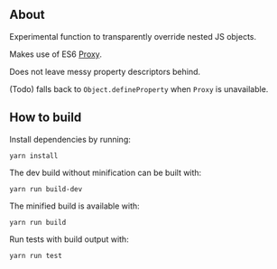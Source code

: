 ## About

Experimental function to transparently override nested JS objects.

Makes use of ES6 [Proxy](https://developer.mozilla.org/en/docs/Web/JavaScript/Reference/Global_Objects/Proxy).

Does not leave messy property descriptors behind.

(Todo) falls back to `Object.defineProperty` when `Proxy` is unavailable.

## How to build

Install dependencies by running:
```
yarn install
```
The dev build without minification can be built with:
```
yarn run build-dev
```
The minified build is available with:
```
yarn run build
```
Run tests with build output with:
```
yarn run test
```
